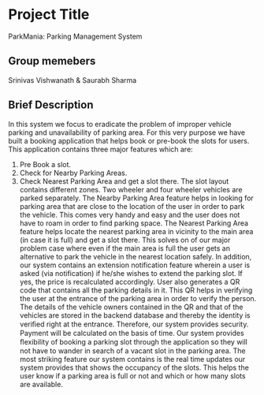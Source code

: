 # Project Title 
 ParkMania: Parking Management System

## Group memebers
Srinivas Vishwanath & Saurabh Sharma

## Brief Description 
In this system we focus to eradicate the problem of improper vehicle parking and unavailability of parking area. For this very purpose we have built a booking application that helps book or pre-book the slots for users. This application contains three major features which are:
1.	Pre Book a slot.
2.	Check for Nearby Parking Areas.
3.	Check Nearest Parking Area and get a slot there.
The slot layout contains different zones. Two wheeler and four wheeler vehicles are parked separately. The Nearby Parking Area feature helps in looking for parking area that are close to the location of the user in order to park the vehicle. This comes very handy and easy and the user does not have to roam in order to find parking space. The Nearest Parking Area feature helps locate the nearest parking area in vicinity to the main area (in case it is full) and get a slot there. This solves on of our major problem case where even if the main area is full the user gets an alternative to park the vehicle in the nearest location safely.
In addition, our system contains an extension notification feature wherein a user is asked (via notification) if he/she wishes to extend the parking slot. If yes, the price is recalculated accordingly.  User also generates a QR code that contains all the parking details in it. This QR helps in verifying the user at the entrance of the parking area in order to verify the person. The details of the vehicle owners contained in the QR and that of the vehicles are stored in the backend database and thereby the identity is veriﬁed right at the entrance. Therefore, our system provides security. Payment will be calculated on the basis of time. Our system provides ﬂexibility of booking a parking slot through the application so they will not have to wander in search of a vacant slot in the parking area. The most striking feature our system contains is the real time updates our system provides that shows the occupancy of the slots. This helps the user know if a parking area is full or not and which or how many slots are available.
